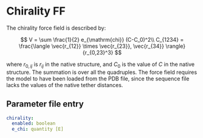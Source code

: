 # Chirality FF

The chirality force field is described by:

$$ V = \sum \frac{1}{2} e_{\mathrm{chi}} (C-C_0)^2\\ C_{1234} = \frac{\langle
\vec{r_{12}} \times \vec{r_{23}}, \vec{r_{34}} \rangle}{r_{0,23}^3} $$

where $r_{0,ij}$ is $r_{ij}$ in the native structure, and $C_0$ is the value of
$C$ in the native structure. The summation is over all the quadruples. The force
field requires the model to have been loaded from the PDB file, since the
sequence file lacks the values of the native tether distances.

## Parameter file entry

```yaml
chirality:
  enabled: boolean
  e_chi: quantity [E]
```